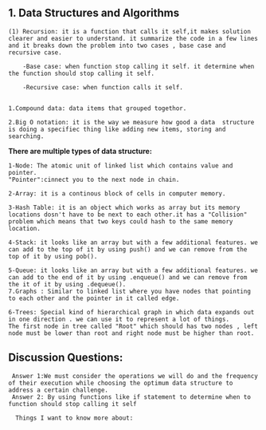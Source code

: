 ## 1. Data Structures and Algorithms
```
(1) Recursion: it is a function that calls it self,it makes solution clearer and easier to understand. it summarize the code in a few lines and it breaks down the problem into two cases , base case and recursive case.
```
```
    -Base case: when function stop calling it self. it determine when the function should stop calling it self.
```
```
    -Recursive case: when function calls it self.
```

```(2) **Data Structure :** Data structures are specialized methods for arranging and storing data in computers so that actions on the stored data can be carried out more quickly. The use of data structures is widespread and varied in the domains of computer science and software engineering.
      
1.Compound data: data items that grouped togethor.

2.Big O notation: it is the way we measure how good a data  structure is doing a specifiec thing like adding new items, storing and searching.
```

 **There are multiple types of data structure:**
 ```
 1-Node: The atomic unit of linked list which contains value and pointer. 
 "Pointer":cinnect you to the next node in chain.

 2-Array: it is a continous block of cells in computer memory.

 3-Hash Table: it is an object which works as array but its memory locations dosn't have to be next to each other.it has a "Collision" problem which means that two keys could hash to the same memory location.

 4-Stack: it looks like an array but with a few additional features. we can add to the top of it by using push() and we can remove from the top of it by using pob().

5-Queue: it looks like an array but with a few additional features. we can add to the end of it by using .enqueue() and we can remove from the it of it by using .dequeue().
7.Graphs : Similar to linked list where you have nodes that pointing to each other and the pointer in it called edge.

6-Trees: Special kind of hierarchical graph in which data expands out in one direction . we can use it to represent a lot of things.
The first node in tree called "Root" which should has two nodes , left node must be lower than root and right node must be higher than root. 
```
## Discussion Questions: ##
     Answer 1:We must consider the operations we will do and the frequency of their execution while choosing the optimum data structure to address a certain challenge.
     Answer 2: By using functions like if statement to determine when to function should stop calling it self

```
  Things I want to know more about:
  ```
